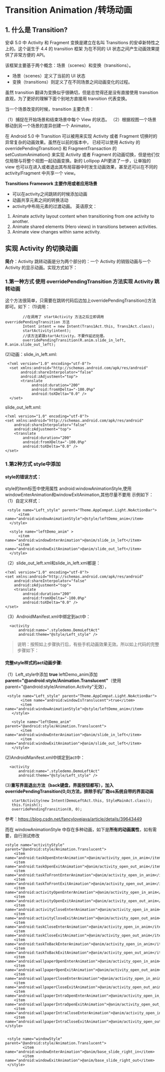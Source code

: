 # Transition Animation /转场动画

## 1. 什么是 Transition?

安卓 5.0 中 Activity 和 Fragment 变换是建立在名叫 Transitions 的安卓新特性之上的。这个诞生于 4.4 的 transition 框架
为在不同的 UI 状态之间产生动画效果提供了非常方便的 API。  

该框架主要基于两个概念：场景（scenes）和变换（transitions）。  
* 场景（scenes）定义了当前的 UI 状态
* 变换（transitions）则定义了在不同场景之间动画变化的过程。

虽然 transition 翻译为变换似乎很确切，但是总觉得还是没有直接使用 transition 直观，为了更好的理解下面个别地方直接用 transition 
代表变换。

当一个场景改变的时候，transition 主要负责：

（1）捕捉在开始场景和结束场景中每个 View 的状态。
（2）根据视图一个场景移动到另一个场景的差异创建一个 Animator。

在 Android 5.0 中 Transition 可以被用来实现 Activity 或者 Fragment 切换时的异常复杂的动画效果。虽然在以前的版本中，
已经可以使用 Activity 的 overridePendingTransition() 和 FragmentTransaction 的 setCustomAnimation() 来实现 
Activity 或者 Fragment 的动画切换，但是他们仅仅局限与将整个视图一起动画变换。新的 Lollipop API更进了一步，让单独的 view 
也可以在进入或者退出其布局容器中时发生动画效果，甚至还可以在不同的 activity/Fragment 中共享一个 view。

**Transitions Framework 主要作用或者应用场景**  
* 可以在activity之间跳转的时候添加动画
* 动画共享元素之间的转换活动
* activity中布局元素的过渡动画。
英语原文：
1. Animate activity layout content when transitioning from one activity to another.
2. Animate shared elements (Hero views) in transitions between activities.
3. Animate view changes within same activity.

## 实现 Activity 的切换动画

**简介**：Activity 跳转动画是分为两个部分的：一个 Activity 的销毁动画与一个 Activity 的显示动画。实现方式如下：

### 1.第一种方式 使用 overridePendingTransition 方法实现 Activity 跳转动画
这个方法很简单，只需要在跳转代码后边加上overridePendingTransition()方法即可。如下：
(1)调用：

            //在调用了 startActivity 方法之后立即调用 overridePendingTransition 方法
            Intent intent = new Intent(Trans1Act.this, Trans2Act.class);
            startActivity(intent);
            //该方法紧跟startActivity，不要作延迟处理。
            overridePendingTransition(R.anim.slide_in_left, R.anim.slide_out_left);
            
(2)动画：slide_in_left.xml:
    
     <?xml version="1.0" encoding="utf-8"?>
      <set xmlns:android="http://schemas.android.com/apk/res/android"
           android:shareInterpolator="false"
           android:zAdjustment="top">
           <translate
                android:duration="200"
                android:fromXDelta="-100.0%p"
                android:toXDelta="0.0" />
      </set>
slide_out_left.xml:

    <?xml version="1.0" encoding="utf-8"?>
    <set xmlns:android="http://schemas.android.com/apk/res/android"
        android:shareInterpolator="false"
        android:zAdjustment="top">
        <translate
            android:duration="200"
            android:fromXDelta="-100.0%p"
            android:toXDelta="0.0" />
    </set>
    
### 1.第2种方式 style中添加

#### style的错误方式：
style的item标签中使用属性 android:windowAnimationStyle,使用windowEnterAnimation和windowExitAnimation,其他尽量不要用
示例如下：
（1）自定义样式：

     <style name="Left_style" parent="Theme.AppCompat.Light.NoActionBar">
          <item name="android:windowAnimationStyle">@style/leftDemo_anim</item>
      </style>
  
      <style name="leftDemo_anim" >
          <item name="android:windowEnterAnimation">@anim/slide_in_left</item>
          <item name="android:windowExitAnimation">@anim/slide_out_left</item>
      </style>

（2）slide_out_left.xml和slide_in_left.xml都是：
    
    <?xml version="1.0" encoding="utf-8"?>
    <set xmlns:android="http://schemas.android.com/apk/res/android"
        android:shareInterpolator="false"
        android:zAdjustment="top">
        <translate
            android:duration="200"
            android:fromXDelta="-100.0%p"
            android:toXDelta="0.0" />
    </set>
    
（3）AndroidManifest.xml中绑定到act中：
    
      <activity
          android:name=".styledemo.DemoLeftAct"
          android:theme="@style/Left_style" />
         
>说明：按照如上步骤执行后，有些手机动画效果无效。所以如上代码的完整步骤如下：

#### 完整style样式的act动画步骤:
（1）Left_style中添加    **<item name="windowNoTitle">true</item>**
leftDemo_anim添加**parent="@android:style/Animation.Translucent"**（使用parent="@android:style/Animation.Activity"无效），

    
     <style name="Left_style" parent="Theme.AppCompat.Light.NoActionBar">
           <item name="android:windowIsTranslucent">true</item>
           <item name="android:windowAnimationStyle">@style/leftDemo_anim</item>
       </style>
   
       <style name="leftDemo_anim" parent="@android:style/Animation.Translucent">
           <item name="android:windowEnterAnimation">@anim/slide_in_left</item>
           <item name="android:windowExitAnimation">@anim/slide_out_left</item>
       </style>

(2)AndroidManifest.xml中绑定到act中：
    
      <activity
          android:name=".styledemo.DemoLeftAct"
          android:theme="@style/Left_style" />
          
(3)**重写界面退出方法（back键盘，界面按钮都写），加入overridePendingTransition(0,0)方法，排除手机厂商os系统自带的界面动画**
    
       startActivity(new Intent(DemoLeftAct.this, StyleMainAct.class));
       this.finish();
       overridePendingTransition(0, 0);
            
参考：https://blog.csdn.net/fancylovejava/article/details/39643449

而在 windowAnimationStyle 中存在多种动画，如下是**所有的动画属性**，如有需要，自行测试修改

    <style name="activityStyle" parent="@android:style/Animation.Translucent">
        <item name="android:taskOpenEnterAnimation">@anim/activity_open_in_anim</item>
        <item name="android:taskOpenExitAnimation">@anim/activity_open_out_anim</item>
        <item name="android:taskToFrontEnterAnimation">@anim/activity_open_in_anim</item>
        <item name="android:taskToFrontExitAnimation">@anim/activity_open_out_anim</item>
        <item name="android:activityOpenEnterAnimation">@anim/activity_open_in_anim</item>
        <item name="android:activityOpenExitAnimation">@anim/activity_open_out_anim</item>
        <item name="android:activityCloseEnterAnimation">@anim/activity_open_in_anim</item>
        <item name="android:activityCloseExitAnimation">@anim/activity_open_out_anim</item>
        <item name="android:taskCloseEnterAnimation">@anim/activity_open_in_anim</item>
        <item name="android:taskCloseExitAnimation">@anim/activity_open_out_anim</item>
        <item name="android:taskToBackEnterAnimation">@anim/activity_open_in_anim</item>
        <item name="android:taskToBackExitAnimation">@anim/activity_open_out_anim</item>
        <item name="android:wallpaperOpenEnterAnimation">@anim/activity_open_in_anim</item>
        <item name="android:wallpaperOpenExitAnimation">@anim/activity_open_out_anim</item>
        <item name="android:wallpaperCloseEnterAnimation">@anim/activity_open_in_anim</item>
        <item name="android:wallpaperCloseExitAnimation">@anim/activity_open_out_anim</item>
        <item name="android:wallpaperIntraOpenEnterAnimation">@anim/activity_open_in_anim</item>
        <item name="android:wallpaperIntraOpenExitAnimation">@anim/activity_open_out_anim</item>
        <item name="android:wallpaperIntraCloseEnterAnimation">@anim/activity_open_in_anim</item>
        <item name="android:wallpaperIntraCloseExitAnimation">@anim/activity_open_out_anim</item>
    </style>
    
    
     <style name="windowStyle" parent="@android:style/Animation.Translucent">
            <item name="android:windowEnterAnimation">@anim/base_slide_right_in</item>
            <item name="android:windowExitAnimation">@anim/base_slide_right_out</item>
     </style>
    
    
   

